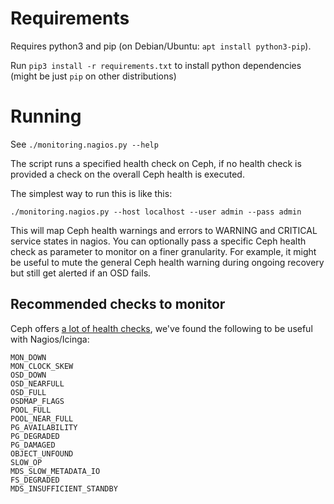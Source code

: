# Requirements

Requires python3 and pip (on Debian/Ubuntu: `apt install python3-pip`).

Run `pip3 install -r requirements.txt` to install python dependencies (might be just `pip` on other distributions)

# Running

See `./monitoring.nagios.py --help`

The script runs a specified health check on Ceph, if no health check is provided a check on the overall Ceph health is executed.

The simplest way to run this is like this:

`./monitoring.nagios.py --host localhost --user admin --pass admin`

This will map Ceph health warnings and errors to WARNING and CRITICAL service states in nagios.
You can optionally pass a specific Ceph health check as parameter to monitor on a finer granularity.
For example, it might be useful to mute the general Ceph health warning during ongoing recovery but still get alerted if an OSD fails.

## Recommended checks to monitor

Ceph offers [a lot of health checks](http://docs.ceph.com/docs/master/rados/operations/health-checks/), we've found the following to be useful with Nagios/Icinga:

```
MON_DOWN
MON_CLOCK_SKEW
OSD_DOWN
OSD_NEARFULL
OSD_FULL
OSDMAP_FLAGS
POOL_FULL
POOL_NEAR_FULL
PG_AVAILABILITY
PG_DEGRADED
PG_DAMAGED
OBJECT_UNFOUND
SLOW_OP
MDS_SLOW_METADATA_IO
FS_DEGRADED
MDS_INSUFFICIENT_STANDBY
```

